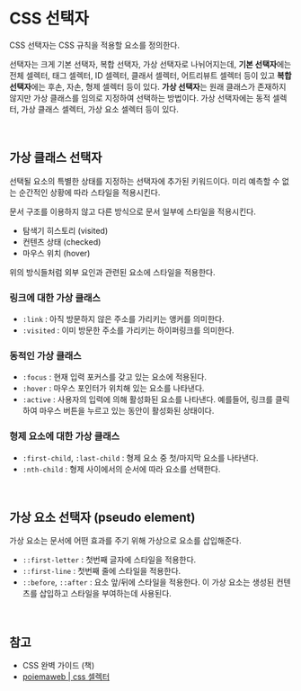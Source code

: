 # CSS 선택자
CSS 선택자는 CSS 규칙을 적용할 요소를 정의한다.

선택자는 크게 기본 선택자, 복합 선택자, 가상 선택자로 나뉘어지는데, **기본 선택자**에는 전체 셀렉터, 태그 셀렉터, ID 셀렉터, 클래서 셀렉터, 어트리뷰트 셀렉터 등이 있고 **복합 선택자**에는 후손, 자손, 형제 셀렉터 등이 있다. **가상 선택자**는 원래 클래스가 존재하지 않지만 가상 클래스를 임의로 지정하여 선택하는 방법이다. 가상 선택자에는 동적 셀렉터, 가상 클래스 셀렉터, 가상 요소 셀렉터 등이 있다.

<br>

## 가상 클래스 선택자
선택될 요소의 특별한 상태를 지정하는 선택자에 추가된 키워드이다. 미리 예측할 수 없는 순간적인 상황에 따라 스타일을 적용시킨다.

문서 구조를 이용하지 않고 다른 방식으로 문서 일부에 스타일을 적용시킨다.

- 탐색기 히스토리 (visited)
- 컨텐츠 상태 (checked)
- 마우스 위치 (hover)

위의 방식들처럼 외부 요인과 관련된 요소에 스타일을 적용한다.

### 링크에 대한 가상 클래스
- `:link` : 아직 방문하지 않은 주소를 가리키는 앵커를 의미한다.
- `:visited` : 이미 방문한 주소를 가리키는 하이퍼링크를 의미한다.

### 동적인 가상 클래스
- `:focus` : 현재 입력 포커스를 갖고 있는 요소에 적용된다.
- `:hover` : 마우스 포인터가 위치해 있는 요소를 나타낸다.
- `:active` : 사용자의 입력에 의해 활성화된 요소를 나타낸다. 예를들어, 링크를 클릭하여 마우스 버튼을 누르고 있는 동안이 활성화된 상태이다.

### 형제 요소에 대한 가상 클래스
- `:first-child`, `:last-child` : 형제 요소 중 첫/마지막 요소를 나타낸다.
- `:nth-child` : 형제 사이에서의 순서에 따라 요소를 선택한다.

<br>

## 가상 요소 선택자 (pseudo element)
가상 요소는 문서에 어떤 효과를 주기 위해 가상으로 요소를 삽입해준다.

- `::first-letter` : 첫번째 글자에 스타일을 적용한다.
- `::first-line` : 첫번째 줄에 스타일을 적용한다.
- `::before`, `::after` : 요소 앞/뒤에 스타일을 적용한다. 이 가상 요소는 생성된 컨텐츠를 삽입하고 스타일을 부여하는데 사용된다.

<br>

## 참고
- CSS 완벽 가이드 (책)
- [poiemaweb | css 셀렉터](https://poiemaweb.com/css3-selector)